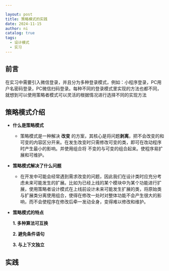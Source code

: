 ```yaml
---

layout: post
title: 策略模式的实践
date: 2024-11-15
author: ni
catalog: true
tags:
  - 设计模式
  - 实习
---
```


## 前言

​	在实习中需要引入微信登录，并且分为多种登录模式，例如：小程序登录，PC用户名密码登录，PC微信扫码登录。每种不同的登录模式里实现的方法也都不同，就想到可以使用策略者模式可以灵活的根据情况进行选择不同的实现方法

## 策略模式介绍

- **什么是策略模式**
  - 策略模式是一种解决 **改变** 的方案，其核心是将问题**剥离**，把不会改变的和可变的内容区分开来。在发生改变时只需修改可变的类，即可在改动程序时产生最小的影响。并使用组合将 不变的与可变的组合起来。使程序易扩展和可维护。

- **策略模式解决了什么问题**
  - 在开发中可能会经常遇到需求改变的问题，因此我们在设计类时应充分考虑未来可能发生的扩展。比如为已经上线的某个模块中为某个功能进行扩展，使用策略者设计模式在上线前设计未来可能发生扩展的类，将原始类与扩展类分离使用组合，使得在修改一处时对整体功能不会产生很大的影响，而不会使程序在修改后牵一发动全身，变得难以修改和维护。

- **策略模式的特点**

  **1. 多种算法可互换**

  **2. 避免条件语句**

  **3. 与上下文独立**

## 实践





